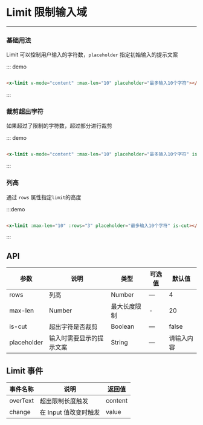 # Limit 限制输入域
----
### 基础用法
Limit 可以控制用户输入的字符数，```placeholder``` 指定初始输入的提示文案

::: demo
```html

<x-limit v-mode="content" :max-len="10" placeholder="最多输入10个字符"></x-limit>

```
:::


### 裁剪超出字符
如果超过了限制的字符数，超过部分进行裁剪

::: demo
```html

<x-limit v-mode="content" :max-len="10" placeholder="最多输入10个字符" is-cut></x-limit>

```
:::

### 列高
通过 ```rows``` 属性指定```limit```的高度

:::demo
```html

<x-limit :max-len="10" :rows="3" placeholder="最多输入10个字符" is-cut></x-limit>

```
:::

<script>
export default {
  data() {
    return {
      content: ''
    };
  }
}
</script>


## API

| 参数      | 说明          | 类型      | 可选值                           | 默认值  |
|---------- |-------------- |---------- |--------------------------------  |-------- |
| rows | 列高 | Number | — | 4 |
| max-len | Number | 最大长度限制 | - | 20 |
| is-cut | 超出字符是否裁剪 | Boolean | — | false |
| placeholder | 输入时需要显示的提示文案 | String | — | 请输入内容 |


## Limit 事件

| 事件名称      | 说明          | 返回值  |
|---------- |-------------- |---------- |
| overText | 超出限制长度触发 | content |
|change   | 在 Input 值改变时触发| value |
